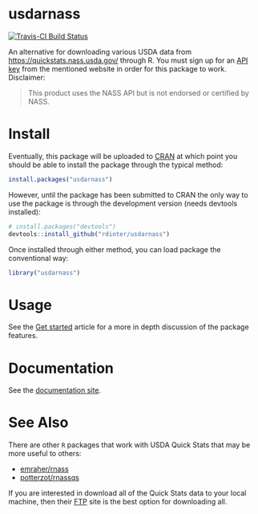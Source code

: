
# usdarnass

[![Travis-CI Build
Status](https://travis-ci.org/rdinter/usdarnass.svg?branch=master)](https://travis-ci.org/rdinter/usdarnass)

An alternative for downloading various USDA data from
<https://quickstats.nass.usda.gov/> through R. You must sign up for an
[API key](https://quickstats.nass.usda.gov/api) from the mentioned
website in order for this package to work. Disclaimer:

> This product uses the NASS API but is not endorsed or certified by
> NASS.

# Install

Eventually, this package will be uploaded to
[CRAN](https://cran.r-project.org/) at which point you should be able to
install the package through the typical method:

``` r
install.packages("usdarnass")
```

However, until the package has been submitted to CRAN the only way to
use the package is through the development version (needs devtools
installed):

``` r
# install.packages("devtools")
devtools::install_github("rdinter/usdarnass")
```

Once installed through either method, you can load package the
conventional way:

``` r
library("usdarnass")
```

# Usage

See the [Get started](articles/usdarnass.html) article for a more in
depth discussion of the package features.

# Documentation

See the [documentation site](http://rdinter.github.io/usdarnass/).

# See Also

There are other `R` packages that work with USDA Quick Stats that may be
more useful to others:

  - [emraher/rnass](https://github.com/emraher/rnass)
  - [potterzot/rnassqs](https://github.com/potterzot/rnassqs)

If you are interested in download all of the Quick Stats data to your
local machine, then their [FTP](ftp://ftp.nass.usda.gov/quickstats/)
site is the best option for downloading all.
